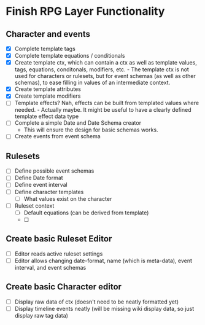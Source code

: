 # Finish RPG Layer Functionality

## Character and events
- [x] Complete template tags
- [x] Complete template equations / conditionals
- [x] Create template ctx, which can contain a ctx as well as template values, tags, equations, conditonals, modifiers, etc.
            - The template ctx is not used for characters or rulesets, but for event schemas (as well as other schemas), to ease filling in values of an intermediate context.
- [x] Create template attributes
- [x] Create template modifiers
- [ ] Template effects? Nah, effects can be built from templated values where needed.
            - Actually maybe. It might be useful to have a clearly defined template effect data type
- [ ] Complete a simple Date and Date Schema creator
    - This will ensure the design for basic schemas works.
- [ ] Create events from event schema

## Rulesets
- [ ] Define possible event schemas
- [ ] Define Date format
- [ ] Define event interval
- [ ] Define character templates
    - [ ] What values exist on the character
- [ ] Ruleset context
    - [ ] Default equations (can be derived from template)
    - [ ] 

## Create basic Ruleset Editor
- [ ] Editor reads active ruleset settings
- [ ] Editor allows changing date-format, name (which is meta-data), event interval, and event schemas

## Create basic Character editor
- [ ] Display raw data of ctx (doesn't need to be neatly formatted yet)
- [ ] Display timeline events neatly (will be missing wiki display data, so just display raw tag data)
